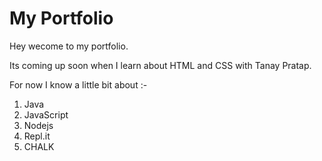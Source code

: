 # My Portfolio

Hey wecome to my portfolio.

Its coming up soon when I learn about HTML and CSS with Tanay Pratap.

For now I know a little bit about :-

1. Java
2. JavaScript
3. Nodejs
4. Repl.it
5. CHALK 